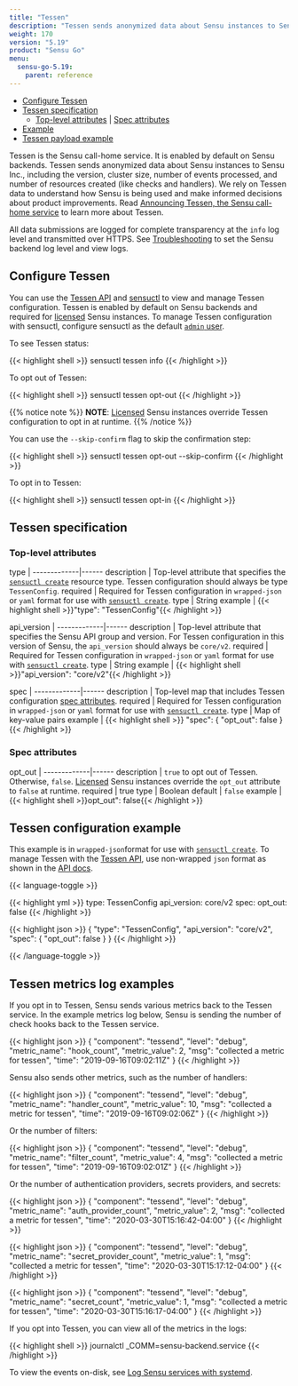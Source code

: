 ```yaml
---
title: "Tessen"
description: "Tessen sends anonymized data about Sensu instances to Sensu Inc. You can use sensuctl to view and manage Tessen configuration. Read the reference to configure Tessen."
weight: 170
version: "5.19"
product: "Sensu Go"
menu: 
  sensu-go-5.19:
    parent: reference
---
```


- [Configure Tessen](#configure-tessen)
- [Tessen specification](#tessen-specification)
  - [Top-level attributes](#top-level-attributes) | [Spec attributes](#spec-attributes)
- [Example](#tessen-configuration-example)
- [Tessen payload example](#tessen-payload-example)

Tessen is the Sensu call-home service.
It is enabled by default on Sensu backends.
Tessen sends anonymized data about Sensu instances to Sensu Inc., including the version, cluster size, number of events processed, and number of resources created (like checks and handlers).
We rely on Tessen data to understand how Sensu is being used and make informed decisions about product improvements.
Read [Announcing Tessen, the Sensu call-home service][1] to learn more about Tessen.

All data submissions are logged for complete transparency at the `info` log level and transmitted over HTTPS.
See [Troubleshooting][5] to set the Sensu backend log level and view logs.

## Configure Tessen

You can use the [Tessen API][2] and [sensuctl][3] to view and manage Tessen configuration.
Tessen is enabled by default on Sensu backends and required for [licensed][4] Sensu instances.
To manage Tessen configuration with sensuctl, configure sensuctl as the default [`admin` user][6].

To see Tessen status:

{{< highlight shell >}}
sensuctl tessen info
{{< /highlight >}}

To opt out of Tessen:

{{< highlight shell >}}
sensuctl tessen opt-out
{{< /highlight >}}

{{% notice note %}}
**NOTE**: [Licensed](../license/) Sensu instances override Tessen configuration to opt in at runtime.
{{% /notice %}}

You can use the `--skip-confirm` flag to skip the confirmation step:

{{< highlight shell >}}
sensuctl tessen opt-out --skip-confirm
{{< /highlight >}}

To opt in to Tessen:

{{< highlight shell >}}
sensuctl tessen opt-in
{{< /highlight >}}

## Tessen specification

### Top-level attributes

type         | 
-------------|------
description  | Top-level attribute that specifies the [`sensuctl create`][7] resource type. Tessen configuration should always be type `TessenConfig`.
required     | Required for Tessen configuration in `wrapped-json` or `yaml` format for use with [`sensuctl create`][7].
type         | String
example      | {{< highlight shell >}}"type": "TessenConfig"{{< /highlight >}}

api_version  | 
-------------|------
description  | Top-level attribute that specifies the Sensu API group and version. For Tessen configuration in this version of Sensu, the `api_version` should always be `core/v2`.
required     | Required for Tessen configuration in `wrapped-json` or `yaml` format for use with [`sensuctl create`][7].
type         | String
example      | {{< highlight shell >}}"api_version": "core/v2"{{< /highlight >}}

spec         | 
-------------|------
description  | Top-level map that includes Tessen configuration [spec attributes][8].
required     | Required for Tessen configuration in `wrapped-json` or `yaml` format for use with [`sensuctl create`][7].
type         | Map of key-value pairs
example      | {{< highlight shell >}}
"spec": {
  "opt_out": false
}
{{< /highlight >}}

### Spec attributes

opt_out      | 
-------------|------ 
description  | `true` to opt out of Tessen. Otherwise, `false`. [Licensed][4] Sensu instances override the `opt_out` attribute to `false` at runtime.
required     | true
type         | Boolean
default      | `false`
example      | {{< highlight shell >}}opt_out": false{{< /highlight >}}

## Tessen configuration example

This example is in `wrapped-json`format for use with [`sensuctl create`][7].
To manage Tessen with the [Tessen API][2], use non-wrapped `json` format as shown in the [API docs][2].

{{< language-toggle >}}

{{< highlight yml >}}
type: TessenConfig
api_version: core/v2
spec:
  opt_out: false
{{< /highlight >}}

{{< highlight json >}}
{
  "type": "TessenConfig",
  "api_version": "core/v2",
  "spec": {
    "opt_out": false
  }
}
{{< /highlight >}}

{{< /language-toggle >}}

## Tessen metrics log examples

If you opt in to Tessen, Sensu sends various metrics back to the Tessen service.
In the example metrics log below, Sensu is sending the number of check hooks back to the Tessen service. 

{{< highlight json >}}
{
    "component": "tessend",
    "level": "debug",
    "metric_name": "hook_count",
    "metric_value": 2,
    "msg": "collected a metric for tessen",
    "time": "2019-09-16T09:02:11Z"
}
{{< /highlight >}}

Sensu also sends other metrics, such as the number of handlers:

{{< highlight json >}}
{
    "component": "tessend",
    "level": "debug",
    "metric_name": "handler_count",
    "metric_value": 10,
    "msg": "collected a metric for tessen",
    "time": "2019-09-16T09:02:06Z"
}
{{< /highlight >}}

Or the number of filters:

{{< highlight json >}}
{
    "component": "tessend",
    "level": "debug",
    "metric_name": "filter_count",
    "metric_value": 4,
    "msg": "collected a metric for tessen",
    "time": "2019-09-16T09:02:01Z"
}
{{< /highlight >}}

Or the number of authentication providers, secrets providers, and secrets:

{{< highlight json >}}
{
    "component": "tessend",
    "level": "debug",
    "metric_name": "auth_provider_count",
    "metric_value": 2,
    "msg": "collected a metric for tessen",
    "time": "2020-03-30T15:16:42-04:00"
}
{{< /highlight >}}

{{< highlight json >}}
{
    "component": "tessend",
    "level": "debug",
    "metric_name": "secret_provider_count",
    "metric_value": 1,
    "msg": "collected a metric for tessen",
    "time": "2020-03-30T15:17:12-04:00"
}
{{< /highlight >}}

{{< highlight json >}}
{
    "component": "tessend",
    "level": "debug",
    "metric_name": "secret_count",
    "metric_value": 1,
    "msg": "collected a metric for tessen",
    "time": "2020-03-30T15:16:17-04:00"
}
{{< /highlight >}}

If you opt into Tessen, you can view all of the metrics in the logs:

{{< highlight shell >}}
journalctl _COMM=sensu-backend.service
{{< /highlight >}}

To view the events on-disk, see [Log Sensu services with systemd][9].

[1]: https://blog.sensu.io/announcing-tessen-the-sensu-call-home-service
[2]: ../../api/tessen/
[3]: ../../sensuctl/reference/
[4]: ../license/
[5]: ../../guides/troubleshooting
[6]: ../../reference/rbac#default-users
[7]: ../../sensuctl/reference#create-resources
[8]: #spec-attributes
[9]: ../../guides/systemd-logs/
